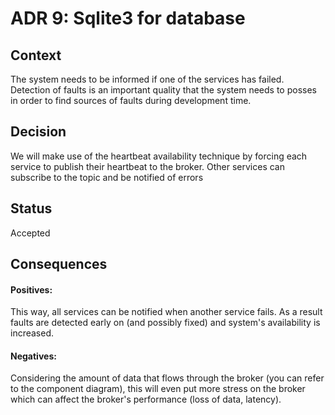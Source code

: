 # ADR 9: Sqlite3 for database
## Context
The system needs to be informed if one of the services has failed. Detection of faults is an important quality that the system needs to posses in order to find sources of faults during development time. 
</br>
## Decision
We will make use of the heartbeat availability technique by forcing each service to publish their heartbeat to the broker. Other services can subscribe to the topic and be notified of errors
</br>
## Status
Accepted
</br>
## Consequences
#### Positives:
This way, all services can be notified when another service fails. As a result faults are detected early on (and possibly fixed) and system's availability is increased.
</br>
#### Negatives:
Considering the amount of data that flows through the broker (you can refer to the component diagram), this will even put more stress on the broker which can affect the broker's performance (loss of data, latency).